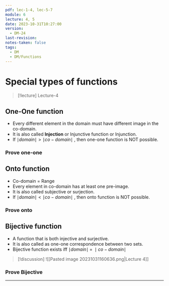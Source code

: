 ```yaml
---
pdf: lec-1-4, lec-5-7
module: 6
lecture: 4, 5
date: 2023-10-31T10:27:00
version:
  - DM-24
last-revision: 
notes-taken: false
tags:
  - DM
  - DM/Functions
---
```

# Special types of functions
> [!lecture] Lecture-4

## One-One function 
- Every different element in the domain must have different image in the co-domain.
- It is also called **Injection** or Injunctive function or Injunction.
- If $\mid domain \mid \gt \mid co-domain \mid$ , then one-one function  is NOT possible.

### Prove one-one


## Onto function
- Co-domain = Range
- Every element in co-domain has at least one pre-image.
- It is also called subjective or surjection.
- If $\mid domain \mid \lt \mid co-domain \mid$ , then onto function  is NOT possible.

### Prove onto


## Bijective function
- A function that is both injective and surjective. 
- It is also called as one-one correspondence between two sets.
- Bijective function exists iff $\mid domain \mid\; = \;\mid co-domain \mid$


> [!discussion] 
> ![[Pasted image 20231031160636.png|Lecture 4]]

### Prove Bijective


---